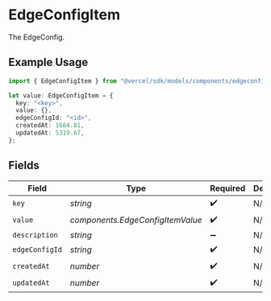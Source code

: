# EdgeConfigItem

The EdgeConfig.

## Example Usage

```typescript
import { EdgeConfigItem } from "@vercel/sdk/models/components/edgeconfigitem.js";

let value: EdgeConfigItem = {
  key: "<key>",
  value: {},
  edgeConfigId: "<id>",
  createdAt: 1664.81,
  updatedAt: 5319.67,
};
```

## Fields

| Field                            | Type                             | Required                         | Description                      |
| -------------------------------- | -------------------------------- | -------------------------------- | -------------------------------- |
| `key`                            | *string*                         | :heavy_check_mark:               | N/A                              |
| `value`                          | *components.EdgeConfigItemValue* | :heavy_check_mark:               | N/A                              |
| `description`                    | *string*                         | :heavy_minus_sign:               | N/A                              |
| `edgeConfigId`                   | *string*                         | :heavy_check_mark:               | N/A                              |
| `createdAt`                      | *number*                         | :heavy_check_mark:               | N/A                              |
| `updatedAt`                      | *number*                         | :heavy_check_mark:               | N/A                              |